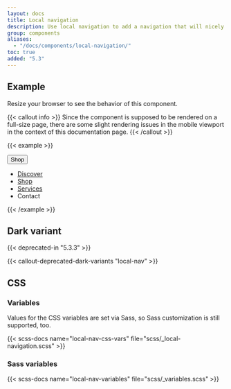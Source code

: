 ```yaml
---
layout: docs
title: Local navigation
description: Use local navigation to add a navigation that will nicely wrap on small viewports.
group: components
aliases:
  - "/docs/components/local-navigation/"
toc: true
added: "5.3"
---
```


## Example

Resize your browser to see the behavior of this component.

{{< callout info >}}
Since the component is supposed to be rendered on a full-size page, there are some slight rendering issues in the mobile viewport in the context of this documentation page.
{{< /callout >}}

{{< example >}}
<nav class="local-nav" aria-label="Basic local navigation">
  <button class="local-nav-button collapsed d-lg-none" type="button" data-bs-toggle="collapse" data-bs-target="#collapseLocalNav" aria-expanded="false" aria-controls="collapseLocalNav">
    <span class="container-xxl">Shop</span>
  </button>
  <div id="collapseLocalNav" class="container-xxl local-nav-collapse d-lg-block collapse">
    <div class="navbar navbar-expand-lg">
      <ul class="navbar-nav w-100">
        <li class="nav-item"><a class="nav-link" href="#"><span class="container-xxl">Discover</span></a></li>
        <li class="nav-item"><a class="nav-link active" href="#" aria-current="page"><span class="container-xxl">Shop</span></a></li>
        <li class="nav-item"><a class="nav-link" href="#"><span class="container-xxl">Services</span></a></li>
        <li class="nav-item"><a class="nav-link disabled" aria-disabled="true"><span class="container-xxl">Contact</span></a></li>
      </ul>
    </div>
  </div>
</nav>
{{< /example >}}

## Dark variant

{{< deprecated-in "5.3.3" >}}

{{< callout-deprecated-dark-variants "local-nav" >}}

## CSS

### Variables

Values for the CSS variables are set via Sass, so Sass customization is still supported, too.

{{< scss-docs name="local-nav-css-vars" file="scss/_local-navigation.scss" >}}

### Sass variables

{{< scss-docs name="local-nav-variables" file="scss/_variables.scss" >}}
